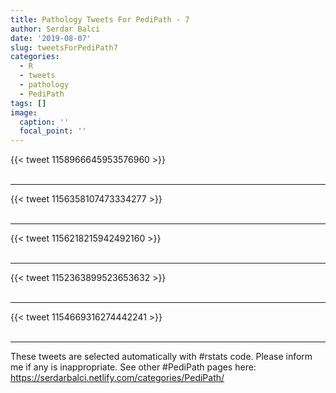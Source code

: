 ```yaml
---
title: Pathology Tweets For PediPath - 7
author: Serdar Balci
date: '2019-08-07'
slug: tweetsForPediPath7
categories:
  - R
  - tweets
  - pathology
  - PediPath
tags: []
image:
  caption: ''
  focal_point: ''
---
```



{{< tweet 1158966645953576960 >}}
<br>
<br>
<hr>
{{< tweet 1156358107473334277 >}}
<br>
<br>
<hr>
{{< tweet 1156218215942492160 >}}
<br>
<br>
<hr>
{{< tweet 1152363899523653632 >}}
<br>
<br>
<hr>
{{< tweet 1154669316274442241 >}}
<br>
<br>
<hr>


These tweets are selected automatically with #rstats code. Please inform me if any is inappropriate.
See other #PediPath pages here: https://serdarbalci.netlify.com/categories/PediPath/
